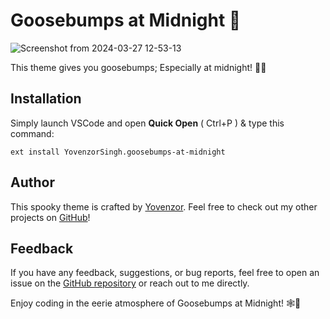 # Goosebumps at Midnight 🌌

![Screenshot from 2024-03-27 12-53-13](https://github.com/Yovenzor/vscode-theme/assets/102180213/97e85e90-e446-4216-b085-db07bc0ad597)


This theme gives you goosebumps; Especially at midnight! 🦉🌙

## Installation
Simply launch VSCode and open **Quick Open** ( Ctrl+P ) & type this command:
 
    ext install YovenzorSingh.goosebumps-at-midnight
    

## Author

This spooky theme is crafted by [Yovenzor](https://github.com/Yovenzor). Feel free to check out my other projects on [GitHub](https://github.com/Yovenzor)!

## Feedback

If you have any feedback, suggestions, or bug reports, feel free to open an issue on the [GitHub repository](https://github.com/Yovenzor/vscode-theme) or reach out to me directly.

Enjoy coding in the eerie atmosphere of Goosebumps at Midnight! 🕸️👻
